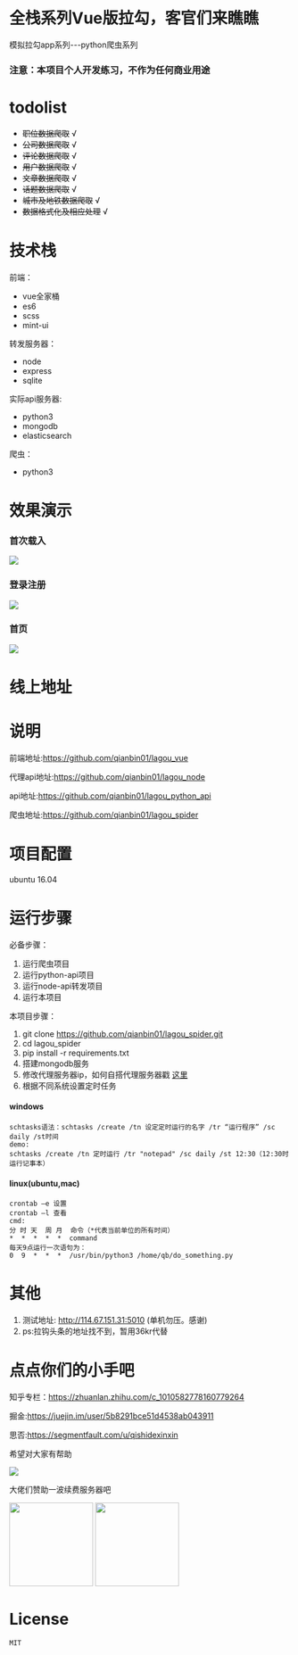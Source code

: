 # 全栈系列Vue版拉勾，客官们来瞧瞧
模拟拉勾app系列---python爬虫系列

### 注意：本项目个人开发练习，不作为任何商业用途

# todolist
+ ~~职位数据爬取~~  √
+ ~~公司数据爬取~~  √
+ ~~评论数据爬取~~  √
+ ~~用户数据爬取~~  √
+ ~~文章数据爬取~~  √
+ ~~话题数据爬取~~  √
+ ~~城市及地铁数据爬取~~  √
+ ~~数据格式化及相应处理~~  √

# 技术栈
前端：
+ vue全家桶
+ es6
+ scss
+ mint-ui

转发服务器：
+ node
+ express
+ sqlite

实际api服务器:
+ python3
+ mongodb
+ elasticsearch

爬虫：
+ python3

# 效果演示
### 首次载入
![](screenshots/loading.gif)
### 登录注册
![](screenshots/login.gif)
### 首页
![](screenshots/home.gif)

# 线上地址

# 说明
前端地址:https://github.com/qianbin01/lagou_vue

代理api地址:https://github.com/qianbin01/lagou_node

api地址:https://github.com/qianbin01/lagou_python_api

爬虫地址:https://github.com/qianbin01/lagou_spider
# 项目配置
ubuntu 16.04
# 运行步骤
  必备步骤：
  1. 运行爬虫项目
  2. 运行python-api项目
  3. 运行node-api转发项目
  4. 运行本项目
  
  本项目步骤：
  
  1. git clone https://github.com/qianbin01/lagou_spider.git
  2. cd lagou_spider
  3. pip install -r requirements.txt
  4. 搭建mongodb服务
  5. 修改代理服务器ip，如何自搭代理服务器戳
<a href="https://github.com/jhao104/proxy_pool">这里</a>
  6. 根据不同系统设置定时任务
#### windows
    schtasks语法：schtasks /create /tn 设定定时运行的名字 /tr “运行程序” /sc daily /st时间
    demo:
    schtasks /create /tn 定时运行 /tr "notepad" /sc daily /st 12:30（12:30时运行记事本）
#### linux(ubuntu,mac)
    crontab –e 设置
    crontab –l 查看
    cmd:
    分 时 天  周 月  命令（*代表当前单位的所有时间）
    *  *  *  *  *  command
    每天9点运行一次语句为：
    0  9  *  *  *  /usr/bin/python3 /home/qb/do_something.py
  
# 其他
 1. 测试地址: http://114.67.151.31:5010 (单机勿压。感谢)
 2. ps:拉钩头条的地址找不到，暂用36kr代替
    
 
# 点点你们的小手吧
知乎专栏：https://zhuanlan.zhihu.com/c_1010582778160779264

掘金:https://juejin.im/user/5b8291bce51d4538ab043911

思否:https://segmentfault.com/u/qishidexinxin

希望对大家有帮助

![](http://oh343spqg.bkt.clouddn.com/dianzan.jpg)

大佬们赞助一波续费服务器吧

<img src="http://oh343spqg.bkt.clouddn.com/zhifubao.jpg" width="150" hegiht="50" />


<img src="http://oh343spqg.bkt.clouddn.com/%E5%BE%AE%E4%BF%A1.jpg" width="150" hegiht="50" />

# License
    MIT

